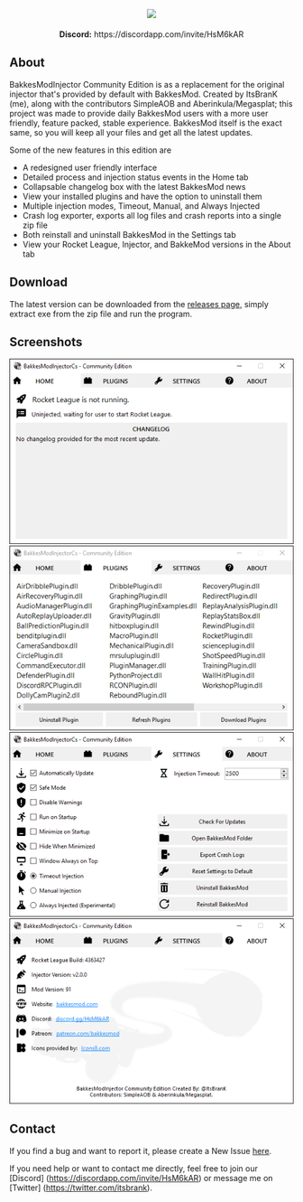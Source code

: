<p align="center">
  <img src="https://i.imgur.com/jgA5Dav.png"><br></br>
  <b>Discord:</b> https://discordapp.com/invite/HsM6kAR
</p>

## About

BakkesModInjector Community Edition is as a replacement for the original injector that's provided by default with BakkesMod.
Created by ItsBranK (me), along with the contributors SimpleAOB and Aberinkula/Megasplat;
this project was made to provide daily BakkesMod users with a more user friendly, feature packed, stable experience.
BakkesMod itself is the exact same, so you will keep all your files and get all the latest updates.

Some of the new features in this edition are

- A redesigned user friendly interface
- Detailed process and injection status events in the Home tab
- Collapsable changelog box with the latest BakkesMod news
- View your installed plugins and have the option to uninstall them
- Multiple injection modes, Timeout, Manual, and Always Injected
- Crash log exporter, exports all log files and crash reports into a single zip file
- Both reinstall and uninstall BakkesMod in the Settings tab
- View your Rocket League, Injector, and BakkeMod versions in the About tab

## Download

The latest version can be downloaded from the [releases page](https://github.com/ItsBranK/BakkesModInjectorCs/releases), simply extract exe from the zip file and run the program.

## Screenshots

![](/screenshots/home.png)
![](/screenshots/plugins.png)
![](/screenshots/settings.png)
![](/screenshots/about.png)

## Contact

If you find a bug and want to report it, please create a New Issue [here](https://github.com/ItsBranK/BakkesModInjectorCs/issues).

If you need help or want to contact me directly, feel free to join our [Discord] (https://discordapp.com/invite/HsM6kAR) or message me on [Twitter] (https://twitter.com/itsbrank).